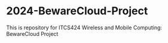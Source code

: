 # 2024-BewareCloud-Project

This is repository for ITCS424 Wireless and Mobile Computing: BewareCloud Project
